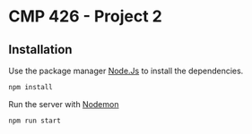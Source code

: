 # CMP 426 - Project 2

## Installation

Use the package manager [Node.Js](https://www.npmjs.com/about/) to install the dependencies.

```bash
npm install
```

Run the server with [Nodemon](https://www.npmjs.com/package/nodemon)

```bash
npm run start
```
